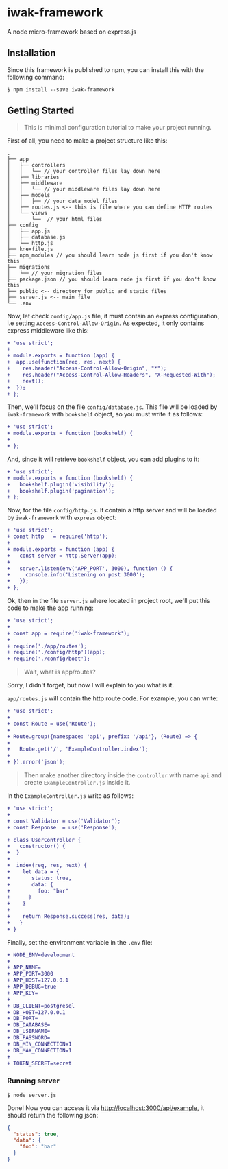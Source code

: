 # iwak-framework
A node micro-framework based on express.js


## Installation

Since this framework is published to npm, you can install this with the following command:

```shell
$ npm install --save iwak-framework
```

## Getting Started

> This is minimal configuration tutorial to make your project running.

First of all, you need to make a project structure like this:

```
.
├── app
│   ├── controllers
│   │   └── // your controller files lay down here
│   ├── libraries
│   ├── middleware
│   │   └── // your middleware files lay down here
│   ├── models
│   │   ├── // your data model files
│   ├── routes.js <-- this is file where you can define HTTP routes
│   └── views
│       └──  // your html files
├── config
│   ├── app.js 
│   ├── database.js
│   └── http.js
├── knexfile.js
├── npm_modules // you should learn node js first if you don't know this
├── migrations
│   └── // your migration files
├── package.json // you should learn node js first if you don't know this
├── public <-- directory for public and static files
├── server.js <-- main file
└── .env
```

Now, let check `config/app.js` file, it must contain an express configuration, i.e setting `Access-Control-Allow-Origin`. As expected, it only contains express middleware like this:

```diff
+ 'use strict';
+
+ module.exports = function (app) {
+  app.use(function(req, res, next) {
+    res.header("Access-Control-Allow-Origin", "*");
+    res.header("Access-Control-Allow-Headers", "X-Requested-With");
+    next();
+  });
+ };
```

Then, we'll focus on the file `config/database.js`. This file will be loaded by `iwak-framework` with `bookshelf` object, so you must write it as follows:

```diff
+ 'use strict';
+ module.exports = function (bookshelf) {
+
+ };
```

And, since it will retrieve `bookshelf` object, you can add plugins to it:

```diff
+ 'use strict';
+ module.exports = function (bookshelf) {
+   bookshelf.plugin('visibility');
+   bookshelf.plugin('pagination');
+ };
```

Now, for the file `config/http.js`. It contain a http server and will be loaded by `iwak-framework` with `express` object:

```diff
+ 'use strict';
+ const http   = require('http');
+ 
+ module.exports = function (app) {
+   const server = http.Server(app);
+ 
+   server.listen(env('APP_PORT', 3000), function () {
+     console.info('Listening on post 3000');
+   });
+ };
```

Ok, then in the file `server.js` where located in project root, we'll put this code to make the app running:

```diff
+ 'use strict';
+
+ const app = require('iwak-framework');
+
+ require('./app/routes');
+ require('./config/http')(app);
+ require('./config/boot');
```

> Wait, what is app/routes?

Sorry, I didn't forget, but now I will explain to you what is it.

`app/routes.js` will contain the http route code. For example, you can write:

```diff
+ 'use strict';
+
+ const Route = use('Route');
+
+ Route.group({namespace: 'api', prefix: '/api'}, (Route) => {
+
+   Route.get('/', 'ExampleController.index');
+
+ }).error('json');

```

> Then make another directory inside the `controller` with name `api` and create `ExampleController.js` inside it.

In the `ExampleController.js` write as follows:

```diff
+ 'use strict';
+
+ const Validator = use('Validator');
+ const Response  = use('Response');

+ class UserController {
+   constructor() {
+  }
+
+  index(req, res, next) {
+    let data = {
+       status: true,
+       data: {
+         foo: "bar"
+      }
+    }
+
+    return Response.success(res, data);
+   }
+ }
```

Finally, set the environment variable in the `.env` file:

```diff
+ NODE_ENV=development
+ 
+ APP_NAME=
+ APP_PORT=3000
+ APP_HOST=127.0.0.1
+ APP_DEBUG=true
+ APP_KEY=
+ 
+ DB_CLIENT=postgresql
+ DB_HOST=127.0.0.1
+ DB_PORT=
+ DB_DATABASE=
+ DB_USERNAME=
+ DB_PASSWORD=
+ DB_MIN_CONNECTION=1
+ DB_MAX_CONNECTION=1
+ 
+ TOKEN_SECRET=secret
```

### Running server

```shell
$ node server.js
```

Done! Now you can access it via [http://localhost:3000/api/example](http://localhost:3000/api/example), it should return the following json:

```json
{
  "status": true,
  "data": {
    "foo": "bar"
  }
}
```


